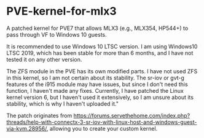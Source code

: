 # PVE-kernel-for-mlx3


A patched kernel for PVE7 that allows MLX3 (e.g., MLX354, HP544+) to pass through VF to Windows 10 guests.


It is recommended to use Windows 10 LTSC version. I am using Windows10 LTSC 2019, which has been stable for more than 6 months, and I have not tested it on any other version.

The ZFS module in the PVE has its own modified parts. I have not used ZFS in this kernel, so I am not certain about its stability. The sr-iov or gvt-g features of the i915 module may have issues, but since I don't need this function, I haven't made any fixes. Currently, I have patched the Linux kernel version 6, but I haven't used it extensively, so I am unsure about its stability, which is why I haven't uploaded it."



The patch originates from https://forums.servethehome.com/index.php?threads/help-with-connectx-3-sr-iov-with-linux-host-and-windows-guest-via-kvm.28956/, allowing you to create your custom kernel.


